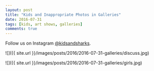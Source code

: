 ```yaml
---
layout: post
title: "Kids and Inappropriate Photos in Galleries"
date: 2016-07-31
tags: [kids, art shows, galleries]
comments: true
---
```

Follow us on Instagram [@kidsandsharks](https://www.instagram.com/kidsandsharks).

![]({{ site.url }}/images/posts/2016/2016-07-31-galleries/discuss.jpg)

![]({{ site.url }}/images/posts/2016/2016-07-31-galleries/girls.jpg)

